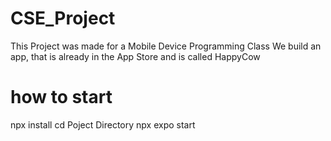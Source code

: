 # CSE_Project
This Project was made for a Mobile Device Programming Class 
We build an app, that is already in the App Store and is called HappyCow 



# how to start 

npx install <!-- for installing dependencies -->
cd Poject Directory
npx expo start